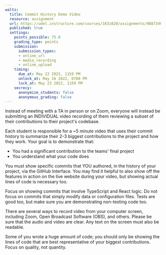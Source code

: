 ```yaml
---
waltz:
  title: Commit History Demo Video
  resource: assignment
  url: https://udel.instructure.com/courses/1631620/assignments/9887346
  published: true
  settings:
    points_possible: 75.0
    grading_type: points
    submission:
      submission_types:
      - online_url
      - media_recording
      - online_upload
    timing:
      due_at: May 22 2022, 1159 PM
      unlock_at: May 16 2022, 0700 PM
      lock_at: May 23 2022, 1159 PM
    secrecy:
      anonymize_students: false
      anonymous_grading: false
---
```

Instead of meeting with a TA in person or on Zoom, everyone will instead be submitting an INDIVIDUAL video recording of
them reviewing a subset of their contributions to their project's codebase.

Each student is responsible for a ~5 minute video that uses their commit history to summarize their 2-3 biggest
contributions to the project and how they work. Your goal is to demonstrate that:

  * You had a significant contribution to the teams' final project
  * You understand what your code does

You must show specific commits that YOU authored, in the history of your project, via the GitHub Interface. You may find
it helpful to also show off the features in action on the live website during your video, but showing actual lines of
code is necessary too.

Focus on showing commits that involve TypeScript and React logic. Do not focus on commits that simply modify data or
configuration files. Tests are good too, but make sure you are demonstrating non-testing code too.

There are several ways to record video from your computer screen, including Zoom, Open Broadcast Software (OBS), and
others. Please be sure that the audio and video are clear. Any text on the screen must also be readable.

Some of you wrote a huge amount of code; you should only be showing the lines of code that are best representative of
your biggest contributions. Focus on quality, not quantity.